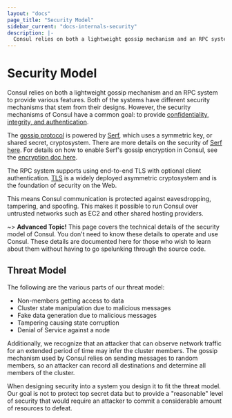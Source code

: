 ```yaml
---
layout: "docs"
page_title: "Security Model"
sidebar_current: "docs-internals-security"
description: |-
  Consul relies on both a lightweight gossip mechanism and an RPC system to provide various features. Both of the systems have different security mechanisms that stem from their designs. However, the security mechanisms of Consul have a common goal: to provide confidentiality, integrity, and authentication.
---
```


# Security Model

Consul relies on both a lightweight gossip mechanism and an RPC system
to provide various features. Both of the systems have different security
mechanisms that stem from their designs. However, the security mechanisms
of Consul have a common goal: to provide
[confidentiality, integrity, and authentication](http://en.wikipedia.org/wiki/Information_security).

The [gossip protocol](/docs/internals/gossip.html) is powered by [Serf](https://www.serfdom.io/),
which uses a symmetric key, or shared secret, cryptosystem. There are more
details on the security of [Serf here](https://www.serfdom.io/docs/internals/security.html).
For details on how to enable Serf's gossip encryption in Consul, see the
[encryption doc here](/docs/agent/encryption.html).

The RPC system supports using end-to-end TLS with optional client authentication.
[TLS](http://en.wikipedia.org/wiki/Transport_Layer_Security) is a widely deployed asymmetric
cryptosystem and is the foundation of security on the Web.

This means Consul communication is protected against eavesdropping, tampering,
and spoofing. This makes it possible to run Consul over untrusted networks such
as EC2 and other shared hosting providers.

~> **Advanced Topic!** This page covers the technical details of
the security model of Consul. You don't need to know these details to
operate and use Consul. These details are documented here for those who wish
to learn about them without having to go spelunking through the source code.

## Threat Model

The following are the various parts of our threat model:

* Non-members getting access to data
* Cluster state manipulation due to malicious messages
* Fake data generation due to malicious messages
* Tampering causing state corruption
* Denial of Service against a node

Additionally, we recognize that an attacker that can observe network
traffic for an extended period of time may infer the cluster members.
The gossip mechanism used by Consul relies on sending messages to random
members, so an attacker can record all destinations and determine all
members of the cluster.

When designing security into a system you design it to fit the threat model.
Our goal is not to protect top secret data but to provide a "reasonable"
level of security that would require an attacker to commit a considerable
amount of resources to defeat.

